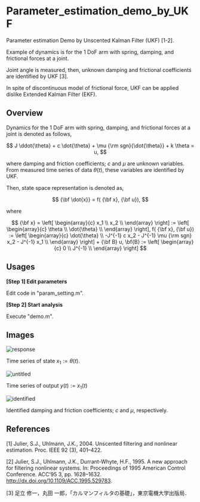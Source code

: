 # Parameter_estimation_demo_by_UKF
Parameter estimation Demo by Unscented Kalman Filter (UKF) [1-2].

Example of dynamics is for the 1 DoF arm with spring, damping, and frictional forces at a joint.

Joint angle is measured, then, unknown damping and frictional coefficients are identified by UKF [3].

In spite of discontinuous model of frictional force, UKF can be applied dislike Extended Kalman Filter (EKF). 

## Overview

Dynamics for the 1 DoF arm with spring, damping, and frictional forces at a joint is denoted as follows,

$$
J \ddot{\theta} + c \dot{\theta} + \mu {\rm sgn}{\dot{\theta}} + k \theta = u,
$$

where damping and friction coefficients; $c$ and $\mu$ are unknown variables.
From measured time series of data $\theta(t)$, these variables are identified by UKF.

Then, state space representation is denoted as,

$$
{\bf \dot{x}} = f( {\bf x}, {\bf u}),
$$

where

$$
{\bf x} =
\left[
\begin{array}{c}
x_1 \\
x_2 \\
\end{array}
\right] :=
\left[
\begin{array}{c}
\theta \\
\dot{\theta} \\
\end{array}
\right], 
f( {\bf x}, {\bf u}) :=
\left[
\begin{array}{c}
\dot{\theta} \\
-J^{-1} c x_2 - J^{-1} \mu {\rm sgn} x_2 - J^{-1} x_1 \\
\end{array}
\right] + {\bf B} u,
\bf{B} := 
\left[
\begin{array}{c}
0 \\
J^{-1} \\
\end{array}
\right]
$$


## Usages

__[Step 1] Edit parameters__

Edit code in "param_setting.m".

__[Step 2] Start analysis__

Execute "demo.m". 


## Images

![response](https://user-images.githubusercontent.com/114337358/193397387-294ff43d-8803-481f-b96c-6bae43ab9b28.png)

Time series of state $x_1 := \theta (t)$.


![untitled](https://user-images.githubusercontent.com/114337358/193397522-72f5e6e8-20ad-4821-932b-a2290c713a68.png)

Time series of output $y(t) := x_1(t)$

![identified](https://user-images.githubusercontent.com/114337358/193397390-ce971b27-1378-4827-be87-016376857eca.png)

Identified damping and friction coefficients; $c$ and $\mu$, respectively.



## References

[1] Julier, S.J., Uhlmann, J.K., 2004. Unscented filtering and nonlinear estimation. Proc. IEEE 92 (3), 401–422.

[2] Julier, S.J., Uhlmann, J.K., Durrant-Whyte, H.F., 1995. A new approach for filtering nonlinear systems. In: Proceedings of 1995 American Control
Conference. ACC’95 3, pp. 1628–1632. http://dx.doi.org/10.1109/ACC.1995.529783.

[3] 足立 修一，丸田 一郎，「カルマンフィルタの基礎」，東京電機大学出版局．
